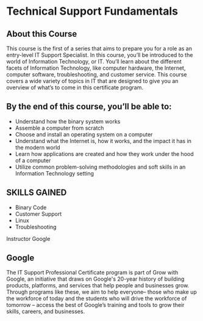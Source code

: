 # Technical Support Fundamentals

## About this Course
This course is the first of a series that aims to prepare you for a role as an entry-level IT Support Specialist. In this course, you’ll be introduced to the world of Information Technology, or IT. You’ll learn about the different facets of Information Technology, like computer hardware, the Internet, computer software, troubleshooting, and customer service. This course covers a wide variety of topics in IT that are designed to give you an overview of what’s to come in this certificate program.

## By the end of this course, you’ll be able to:
* Understand how the binary system works
* Assemble a computer from scratch
* Choose and install an operating system on a computer
* Understand what the Internet is, how it works, and the impact it has in the modern world
* Learn how applications are created and how they work under the hood of a computer
* Utilize common problem-solving methodologies and soft skills in an Information Technology setting


## SKILLS GAINED
* Binary Code
* Customer Support
* Linux
* Troubleshooting

Instructor
Google
 
## Google
The IT Support Professional Certificate program is part of Grow with Google, an initiative that draws on Google's 20-year history of building products, platforms, and services that help people and businesses grow. Through programs like these, we aim to help everyone– those who make up the workforce of today and the students who will drive the workforce of tomorrow – access the best of Google’s training and tools to grow their skills, careers, and businesses.
